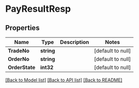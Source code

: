 # PayResultResp

## Properties
Name | Type | Description | Notes
------------ | ------------- | ------------- | -------------
**TradeNo** | **string** |  | [default to null]
**OrderNo** | **string** |  | [default to null]
**OrderState** | **int32** |  | [default to null]

[[Back to Model list]](../README.md#documentation-for-models) [[Back to API list]](../README.md#documentation-for-api-endpoints) [[Back to README]](../README.md)

